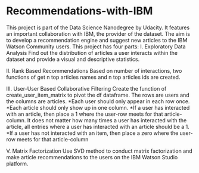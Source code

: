 # Recommendations-with-IBM
This project is part of the Data Science Nanodegree by Udacity. It features an important collaboration with IBM, the provider of the dataset. The aim is to develop a recommendation engine and suggest new articles to the IBM Watson Community users.
This project has four parts:
I. Exploratory Data Analysis
Find out the distribution of articles a user interacts within the dataset and provide a visual and descriptive statistics.

II. Rank Based Recommendations
Based on number of interactions, two functions of get n top articles names and n top articles ids are created.

III. User-User Based Collaborative Filtering 
Create the function of create_user_item_matrix to pivot the df dataframe. The rows are users and the columns are articles.
*Each user should only appear in each row once.
*Each article should only show up in one column.
*If a user has interacted with an article, then place a 1 where the user-row meets for that article-column. It does not matter how many times a user has interacted with the article, all entries where a user has interacted with an article should be a 1.
*If a user has not interacted with an item, then place a zero where the user-row meets for that article-column

V. Matrix Factorization 
Use SVD method to conduct matrix factorization and make article recommendations to the users on the IBM Watson Studio platform.
